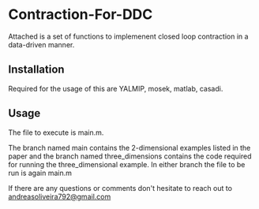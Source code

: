 # Contraction-For-DDC

Attached is a set of functions to implemenent closed loop contraction in a data-driven manner.

## Installation

Required for the usage of this are YALMIP, mosek, matlab, casadi.

## Usage

The file to execute is main.m.

The branch named main contains the 2-dimensional examples listed in the paper and the branch named three_dimensions contains the code required for running the three_dimensional example. In either branch the file to be run is again main.m

If there are any questions or comments don't hesitate to reach out to andreasoliveira792@gmail.com
